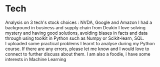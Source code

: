 # Tech
Analysis on 3 tech's stock choices : NVDA, Google and Amazon
I had a background in business and supply chain from Deakin
I love solving mystery and having good solutions, avoiding biases in facts and data through using toolkit in Python such as Numpy or Scikit-learn, SQL.  
I uploaded some practical problems I learnt to analyse during my Python course.
If there are any errors, please let me know and I would love to connect to further discuss about them.
I am also a foodie, i have some interests in Machine Learning 
